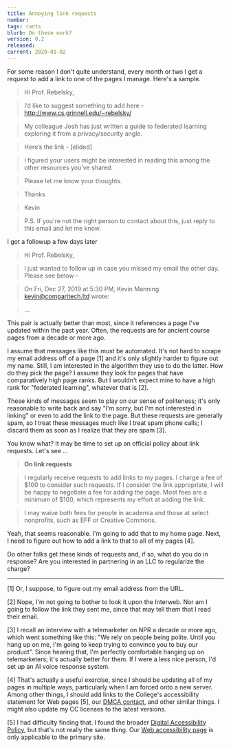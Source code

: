 ```yaml
---
title: Annoying link requests
number: 
tags: rants
blurb: Do these work?
version: 0.2
released: 
current: 2020-01-02
---
```

For some reason I don't quite understand, every month or two I get
a request to add a link to one of the pages I manage.  Here's a sample.

> Hi Prof. Rebelsky,

> I’d like to suggest something to add here - <http://www.cs.grinnell.edu/~rebelsky/>

> My colleague Josh has just written a guide to federated learning exploring it from a privacy/security angle.

> Here’s the link - [elided]

> I figured your users might be interested in reading this among the other resources you’ve shared.

> Please let me know your thoughts.

> Thanks

> Kevin

> P.S. If you're not the right person to contact about this, just reply to this email and let me know.

I got a followup a few days later

> Hi Prof. Rebelsky, 

> I just wanted to follow up in case you missed my email the other day. Please see below -

> On Fri, Dec 27, 2019 at 5:30 PM, Kevin Manning <kevin@comparitech.ltd> wrote:

> ...

This pair is actually better than most, since it references a page
I've updated within the past year.  Often, the requests are for
ancient course pages from a decade or more ago.

I assume that messages like this must be automated.  It's not hard
to scrape my email address off of a page [1] and it's only slightly
harder to figure out my name.  Still, I am interested in the algorithm
they use to do the latter.  How do they pick the page?  I assume
they look for pages that have comparatively high page ranks.  But
I wouldn't expect mine to have a high rank for "federated learning",
whatever that is [2].

These kinds of messages seem to play on our sense of politeness;
it's only reasonable to write back and say "I'm sorry, but I'm not
interested in linking" or even to add the link to the page.  But
these requests are generally spam, so I treat these messages much
like I treat spam phone calls; I discard them as soon as I realize
that they are spam [3].

You know what?  It may be time to set up an official policy about
link requests.  Let's see ...

> **On link requests**

> I regularly receive requests to add links to my pages.  I charge
  a fee of $100 to consider such requests.  If I consider the link
  appropriate, I will be happy to negotiate a fee for adding the
  page.  Most fees are a minimum of $100, which represents my effort
  at adding the link.

> I may waive both fees for people in academia and those at select 
  nonprofits, such as EFF or Creative Commons.

Yeah, that seems reasonable.  I'm going to add that to my home page.
Next, I need to figure out how to add a link to that to all of my
pages [4].

Do other folks get these kinds of requests and, if so, what do you do
in response?  Are you interested in partnering in an LLC to regularize
the charge?

---

[1] Or, I suppose, to figure out my email address from the URL.

[2] Nope, I'm not going to bother to look it upon the Interweb.  Nor am I
going to follow the link they sent me, since that may tell them that I
read their email.

[3] I recall an interview with a telemarketer on NPR a decade or
more ago, which went something like this: "We rely on people being
polite.  Until you hang up on me, I'm going to keep trying to
convince you to buy our product".  Since hearing that, I'm perfectly
comfortable hanging up on telemarketers; it's actually better for them.
If I were a less nice person, I'd set up an AI voice response system.

[4] That's actually a useful exercise, since I should be updating all
of my pages in multiple ways, particularly when I am forced onto a new
server.  Among other things, I should add links to the College's
accessibility statement for Web pages [5], our [DMCA contact](https://www.grinnell.edu/digital-millennium-copyright-act-1998), and other similar things.  I
might also update my CC licenses to the latest versions.

[5] I had difficulty finding that.  I found the broader [Digital Accessibility
Policy](https://www.grinnell.edu/sites/default/files/docs/2018-09/Digital%20Accessibility%20Policy%208-1-2018.pdf), but that's not really the same thing.  Our
[Web accessibility page](https://www.grinnell.edu/web-accessibility) is 
only applicable to the primary site.

